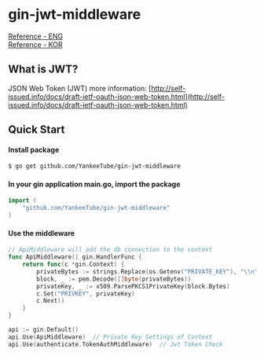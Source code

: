 # gin-jwt-middleware
[Reference - ENG](https://sosedoff.com/2014/12/21/gin-middleware.html)  
[Reference - KOR](https://bourbonkk.tistory.com/63)

## What is JWT?
JSON Web Token (JWT) more information: 
[http://self-issued.info/docs/draft-ietf-oauth-json-web-token.html](http://self-issued.info/docs/draft-ietf-oauth-json-web-token.html)

## Quick Start
#### Install package
```bash
$ go get github.com/YankeeTube/gin-jwt-middleware
```

#### In your gin application main.go, import the package
```go
import (
    "github.com/YankeeTube/gin-jwt-middleware"
)
```

#### Use the middleware
```go
// ApiMiddleware will add the db connection to the context
func ApiMiddleware() gin.HandlerFunc {
	return func(c *gin.Context) {
		privateBytes := strings.Replace(os.Getenv("PRIVATE_KEY"), "\\n", "\n", -1)
		block, _ := pem.Decode([]byte(privateBytes))
		privateKey, _ := x509.ParsePKCS1PrivateKey(block.Bytes)
		c.Set("PRIVKEY", privateKey)
		c.Next()
	}
}

api := gin.Default()
api.Use(ApiMiddleware)  // Private Key Settings of Context
api.Use(authenticate.TokenAuthMiddleware)  // Jwt Token Check
```